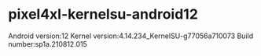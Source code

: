 # pixel4xl-kernelsu-android12

Android version:12
Kernel version:4.14.234_KernelSU-g77056a710073
Build number:sp1a.210812.015
